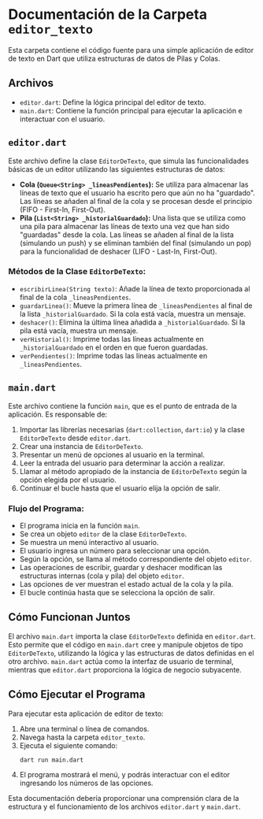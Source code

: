 # Documentación de la Carpeta `editor_texto`

Esta carpeta contiene el código fuente para una simple aplicación de editor de texto en Dart que utiliza estructuras de datos de Pilas y Colas.

## Archivos

-   `editor.dart`: Define la lógica principal del editor de texto.
-   `main.dart`: Contiene la función principal para ejecutar la aplicación e interactuar con el usuario.

## `editor.dart`

Este archivo define la clase `EditorDeTexto`, que simula las funcionalidades básicas de un editor utilizando las siguientes estructuras de datos:

-   **Cola (`Queue<String> _lineasPendientes`):** Se utiliza para almacenar las líneas de texto que el usuario ha escrito pero que aún no ha "guardado". Las líneas se añaden al final de la cola y se procesan desde el principio (FIFO - First-In, First-Out).
-   **Pila (`List<String> _historialGuardado`):** Una lista que se utiliza como una pila para almacenar las líneas de texto una vez que han sido "guardadas" desde la cola. Las líneas se añaden al final de la lista (simulando un push) y se eliminan también del final (simulando un pop) para la funcionalidad de deshacer (LIFO - Last-In, First-Out).

### Métodos de la Clase `EditorDeTexto`:

-   `escribirLinea(String texto)`: Añade la línea de texto proporcionada al final de la cola `_lineasPendientes`.
-   `guardarLinea()`: Mueve la primera línea de `_lineasPendientes` al final de la lista `_historialGuardado`. Si la cola está vacía, muestra un mensaje.
-   `deshacer()`: Elimina la última línea añadida a `_historialGuardado`. Si la pila está vacía, muestra un mensaje.
-   `verHistorial()`: Imprime todas las líneas actualmente en `_historialGuardado` en el orden en que fueron guardadas.
-   `verPendientes()`: Imprime todas las líneas actualmente en `_lineasPendientes`.

## `main.dart`

Este archivo contiene la función `main`, que es el punto de entrada de la aplicación. Es responsable de:

1.  Importar las librerías necesarias (`dart:collection`, `dart:io`) y la clase `EditorDeTexto` desde `editor.dart`.
2.  Crear una instancia de `EditorDeTexto`.
3.  Presentar un menú de opciones al usuario en la terminal.
4.  Leer la entrada del usuario para determinar la acción a realizar.
5.  Llamar al método apropiado de la instancia de `EditorDeTexto` según la opción elegida por el usuario.
6.  Continuar el bucle hasta que el usuario elija la opción de salir.

### Flujo del Programa:

-   El programa inicia en la función `main`.
-   Se crea un objeto `editor` de la clase `EditorDeTexto`.
-   Se muestra un menú interactivo al usuario.
-   El usuario ingresa un número para seleccionar una opción.
-   Según la opción, se llama al método correspondiente del objeto `editor`.
-   Las operaciones de escribir, guardar y deshacer modifican las estructuras internas (cola y pila) del objeto `editor`.
-   Las opciones de ver muestran el estado actual de la cola y la pila.
-   El bucle continúa hasta que se selecciona la opción de salir.

## Cómo Funcionan Juntos

El archivo `main.dart` importa la clase `EditorDeTexto` definida en `editor.dart`. Esto permite que el código en `main.dart` cree y manipule objetos de tipo `EditorDeTexto`, utilizando la lógica y las estructuras de datos definidas en el otro archivo. `main.dart` actúa como la interfaz de usuario de terminal, mientras que `editor.dart` proporciona la lógica de negocio subyacente.

## Cómo Ejecutar el Programa

Para ejecutar esta aplicación de editor de texto:

1.  Abre una terminal o línea de comandos.
2.  Navega hasta la carpeta `editor_texto`.
3.  Ejecuta el siguiente comando:
    ```bash
    dart run main.dart
    ```
4.  El programa mostrará el menú, y podrás interactuar con el editor ingresando los números de las opciones.

Esta documentación debería proporcionar una comprensión clara de la estructura y el funcionamiento de los archivos `editor.dart` y `main.dart`. 